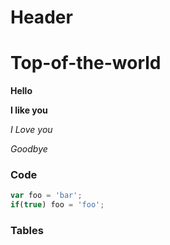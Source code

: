 # Header
# Top-of-the-world
**Hello**

**I like you**

*I Love you*

*Goodbye*

### Code
```javascript
var foo = 'bar';
if(true) foo = 'foo';
```
### Tables
